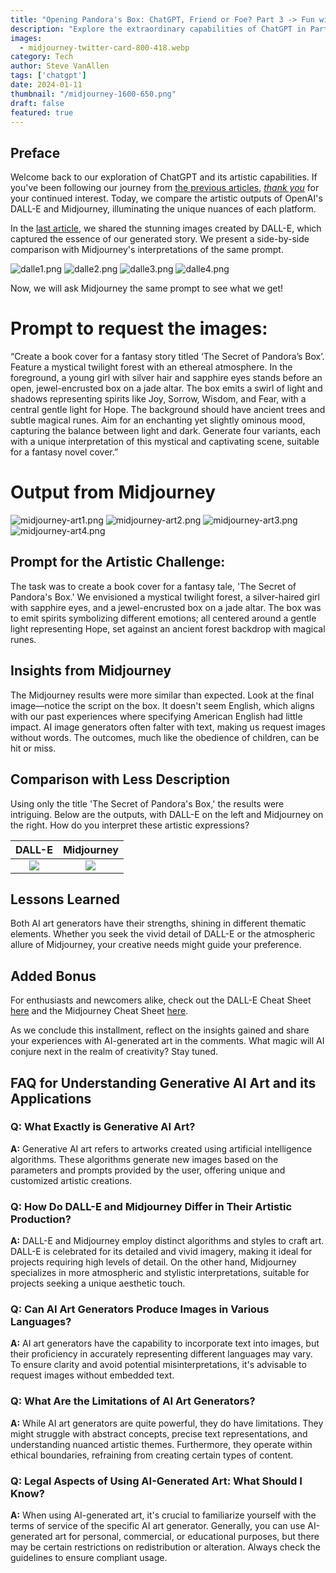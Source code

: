 ```yaml
---
title: "Opening Pandora's Box: ChatGPT, Friend or Foe? Part 3 -> Fun with Generative AI Art"
description: "Explore the extraordinary capabilities of ChatGPT in Part 3 of our series. Clash of the Titans: DALL-E vs. Midjourney in Fantasy Book Cover Art."
images:
  - midjourney-twitter-card-800-418.webp
category: Tech
author: Steve VanAllen
tags: ['chatgpt']
date: 2024-01-11
thumbnail: "/midjourney-1600-650.png"
draft: false
featured: true
---
```


## Preface
Welcome back to our exploration of ChatGPT and its artistic capabilities. If you've been following our journey from [the previous articles](http://welcomerain.pub/en/blog/chatgpt2/), *[thank you](https://welcomerain.pub/en/blog/friend-of-medium/)* for your continued interest. Today, we compare the artistic outputs of OpenAI's DALL-E and Midjourney, illuminating the unique nuances of each platform.

In the [last article](https://medium.com/welcome-rain/opening-pandoras-box-chatgpt-friend-or-foe-part-2-the-secret-of-pandora-s-box-60a8b2a7d471), we shared the stunning images created by DALL-E, which captured the essence of our generated story. We present a side-by-side comparison with Midjourney's interpretations of the same prompt. 

![dalle1.png](/dalle1.png)
![dalle2.png](/dalle2.png)
![dalle3.png](/dalle3.png)
![dalle4.png](/dalle4.png)

Now, we will ask Midjourney the same prompt to see what we get! 

# Prompt to request the images:
“Create a book cover for a fantasy story titled ‘The Secret of Pandora’s Box’. Feature a mystical twilight forest with an ethereal atmosphere. In the foreground, a young girl with silver hair and sapphire eyes stands before an open, jewel-encrusted box on a jade altar. The box emits a swirl of light and shadows representing spirits like Joy, Sorrow, Wisdom, and Fear, with a central gentle light for Hope. The background should have ancient trees and subtle magical runes. Aim for an enchanting yet slightly ominous mood, capturing the balance between light and dark. Generate four variants, each with a unique interpretation of this mystical and captivating scene, suitable for a fantasy novel cover.”

# Output from Midjourney
![midjourney-art1.png](/midjourney-art1.png)
![midjourney-art2.png](/midjourney-art2.png)
![midjourney-art3.png](/midjourney-art3.png)
![midjourney-art4.png](/midjourney-art4.png)

## Prompt for the Artistic Challenge:
The task was to create a book cover for a fantasy tale, 'The Secret of Pandora's Box.' We envisioned a mystical twilight forest, a silver-haired girl with sapphire eyes, and a jewel-encrusted box on a jade altar. The box was to emit spirits symbolizing different emotions; all centered around a gentle light representing Hope, set against an ancient forest backdrop with magical runes.

## Insights from Midjourney
The Midjourney results were more similar than expected. Look at the final image—notice the script on the box. It doesn't seem English, which aligns with our past experiences where specifying American English had little impact. AI image generators often falter with text, making us request images without words. The outcomes, much like the obedience of children, can be hit or miss.

## Comparison with Less Description
Using only the title 'The Secret of Pandora's Box,' the results were intriguing. Below are the outputs, with DALL-E on the left and Midjourney on the right. How do you interpret these artistic expressions?

DALL-E             |  Midjourney
:-------------------------:|:-------------------------:
![](/dalle-contrast.png)  |  ![](/midjourney-contrast.png)

## Lessons Learned
Both AI art generators have their strengths, shining in different thematic elements. Whether you seek the vivid detail of DALL-E or the atmospheric allure of Midjourney, your creative needs might guide your preference.

## Added Bonus
For enthusiasts and newcomers alike, check out the DALL-E Cheat Sheet [here](https://media.licdn.com/dms/image/D4D22AQGAOhrTCjbhQw/feedshare-shrink_1280/0/1697735522120?e=1707955200&v=beta&t=TOKu-7mTeCYR42vKYd00TSG8DVC0oAB8suF0F6VwYjg) and the Midjourney Cheat Sheet [here](https://miro.medium.com/v2/resize:fit:1400/format:webp/1*C82cdCSU-AH8jDPxQdxD7w.png).


As we conclude this installment, reflect on the insights gained and share your experiences with AI-generated art in the comments. What magic will AI conjure next in the realm of creativity? Stay tuned.


## FAQ for Understanding Generative AI Art and its Applications

### Q: What Exactly is Generative AI Art?
**A:** Generative AI art refers to artworks created using artificial intelligence algorithms. These algorithms generate new images based on the parameters and prompts provided by the user, offering unique and customized artistic creations.

### Q: How Do DALL-E and Midjourney Differ in Their Artistic Production?
**A:** DALL-E and Midjourney employ distinct algorithms and styles to craft art. DALL-E is celebrated for its detailed and vivid imagery, making it ideal for projects requiring high levels of detail. On the other hand, Midjourney specializes in more atmospheric and stylistic interpretations, suitable for projects seeking a unique aesthetic touch.

### Q: Can AI Art Generators Produce Images in Various Languages?
**A:** AI art generators have the capability to incorporate text into images, but their proficiency in accurately representing different languages may vary. To ensure clarity and avoid potential misinterpretations, it's advisable to request images without embedded text.

### Q: What Are the Limitations of AI Art Generators?
**A:** While AI art generators are quite powerful, they do have limitations. They might struggle with abstract concepts, precise text representations, and understanding nuanced artistic themes. Furthermore, they operate within ethical boundaries, refraining from creating certain types of content.

### Q: Legal Aspects of Using AI-Generated Art: What Should I Know?
**A:** When using AI-generated art, it's crucial to familiarize yourself with the terms of service of the specific AI art generator. Generally, you can use AI-generated art for personal, commercial, or educational purposes, but there may be certain restrictions on redistribution or alteration. Always check the guidelines to ensure compliant usage.

